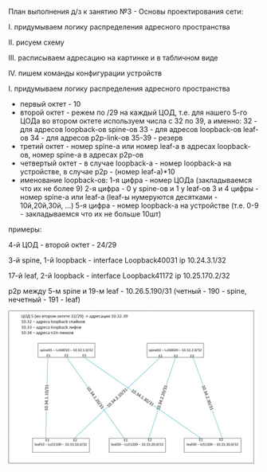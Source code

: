 План выполнения д/з к занятию №3 -  Основы проектирования сети:

I.		придумываем логику распределения адресного пространства

II.		рисуем схему

III.	расписываем адресацию на картинке и в табличном виде

IV.		пишем команды конфигурации устройств


I.		придумываем логику распределения адресного пространства

- первый октет - 10
- второй октет - режем по /29 на каждый ЦОД, т.е. для нашего 5-го ЦОДа во втором октете используем числа с 32 по 39, а именно:
32 - для адресов loopback-ов spine-ов
33 - для адресов loopback-ов leaf-ов
34 - для адресов p2p-link-ов
35-39 - резерв
- третий октет - номер spine-а или номер leaf-а в адресах loopback-ов, номер spine-а в адресах p2p-ов
- четвертый октет - в случае loopback-а - номер loopback-а на устройстве, в случае p2p - (номер leaf-а)*10
- именование loopback-ов:
1-я цифра - номер ЦОДа (закладываемся что их не более 9)
2-я цифра - 0 у spine-ов и 1 у leaf-ов
3 и 4 цифры - номер spine-а или leaf-а (leaf-ы нумеруются десятками - 10й,20й,30й, ...)
5-я цифра - номер loopback-а на устройстве (т.е. 0-9 - закладываемся что их не больше 10шт)

примеры:

4-й ЦОД - второй октет - 24/29

3-й spine, 1-й loopback - interface Loopback40031 ip 10.24.3.1/32

17-й leaf, 2-й loopback - interface Loopback41172 ip 10.25.170.2/32

p2p между 5-м spine и 19-м leaf - 10.26.5.190/31 (четный - 190 - spine, нечетный - 191 - leaf)


<p align="center">
 <img src="LAB1.jpg" alt="qr"/>
</p>

